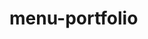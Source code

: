 # menu-portfolio
<a href="https://zupimages.net/viewer.php?id=20/33/nxap.png"><img src="https://zupimages.net/up/20/33/nxap.png" alt="" /></a>
<a href="https://zupimages.net/viewer.php?id=20/34/aigl.png"><img src="https://zupimages.net/up/20/34/aigl.png" alt="" /></a>
